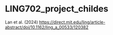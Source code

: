 # LING702_project_childes

Lan et al. (2024) https://direct.mit.edu/ling/article-abstract/doi/10.1162/ling_a_00533/120382
